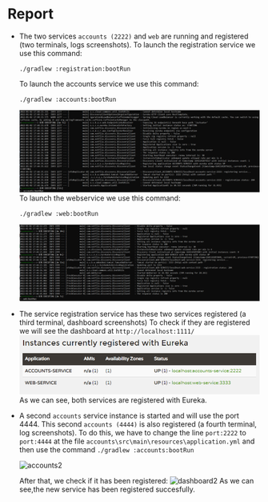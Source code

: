 # Report
- The two services `accounts (2222)` and `web` are running and registered (two terminals, logs screenshots).
  To launch the registration service we use this command:
  ```
  ./gradlew :registration:bootRun
  ```
  To launch the accounts service we use this command:
  ```
  ./gradlew :accounts:bootRun
  ```
  ![accounts](https://github.com/dolansete/Imagenes/blob/main/Captura%20de%20pantalla%202022-01-02%20174828.png)
  To launch the webservice we use this command:
  ```
  ./gradlew :web:bootRun
  ```
  ![web](https://github.com/dolansete/Imagenes/blob/main/image.png)

- The service registration service has these two services registered (a third terminal, dashboard screenshots)
  To check if they are registered we will see the dashboard at ``` http://localhost:1111/ ```
  ![dashboard](https://github.com/dolansete/Imagenes/blob/main/Captura%20de%20pantalla%202022-01-02%20175845.png)
  As we can see, both services are registered with Eureka.

- A second `accounts` service instance is started and will use the port 4444. This second `accounts (4444)` is also
  registered (a fourth terminal, log screenshots).
  To do this, we have to change the line ```port:2222``` to ```port:4444``` at the file ```accounts\src\main\resources\application.yml``` and then use the command 
  ```./gradlew :accounts:bootRun``` 
  
  ![accounts2](https://github.com/dolansete/Imagenes/blob/main/Captura%20de%20pantalla%202022-01-02%20181435.png)
  
  After that, we check if it has been registered:
  ![dashboard2](https://github.com/dolansete/Imagenes/blob/main/Captura%20de%20pantalla%202022-01-02%20181228.png)
  As we can see,the new service has been registered succesfully.
